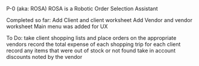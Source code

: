 P-0 (aka: ROSA)
ROSA is a Robotic Order Selection Assistant

Completed so far:
    Add Client and client worksheet
    Add Vendor and vendor worksheet
    Main menu was added for UX

To Do:
    take client shopping lists and place orders on the appropriate vendors
    record the total expense of each shopping trip for each client
    record any items that were out of stock or not found
    take in account discounts noted by the vendor
